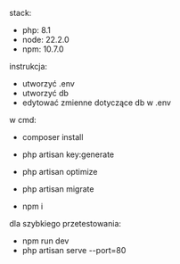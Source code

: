 stack:
- php: 8.1
- node: 22.2.0
- npm: 10.7.0

instrukcja:
- utworzyć .env
- utworzyć db
- edytować zmienne dotyczące db w .env

w cmd:
- composer install
- php artisan key:generate
- php artisan optimize
- php artisan migrate

- npm i

dla szybkiego przetestowania:
- npm run dev
- php artisan serve --port=80